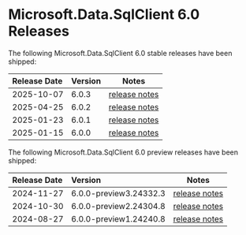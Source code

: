 # Microsoft.Data.SqlClient 6.0 Releases

The following Microsoft.Data.SqlClient 6.0 stable releases have been shipped:

| Release Date | Version | Notes |
| :-- | :-- | :--: |
| 2025-10-07 | 6.0.3 | [release notes](6.0.3.md) |
| 2025-04-25 | 6.0.2 | [release notes](6.0.2.md) |
| 2025-01-23 | 6.0.1 | [release notes](6.0.1.md) |
| 2025-01-15 | 6.0.0 | [release notes](6.0.0.md) |

The following Microsoft.Data.SqlClient 6.0 preview releases have been shipped:

| Release Date | Version | Notes |
| :-- | :-- | :--: |
| 2024-11-27 | 6.0.0-preview3.24332.3 | [release notes](6.0.0-preview3.md) |
| 2024-10-30 | 6.0.0-preview2.24304.8 | [release notes](6.0.0-preview2.md) |
| 2024-08-27 | 6.0.0-preview1.24240.8 | [release notes](6.0.0-preview1.md) |
